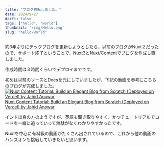 ```yaml
---
title: "ブログ移転しました。"
date: 2024/9/27
darft: false
tags: ["hello", "world"]
thumbnail: '/img/Hello.png'
slug: "hello-world"
---
```

約3年ぶりにテックブログを更新しようとしたら、以前のブログがNuxt２だったので、サポート終了ということで、Nuxt3とNuxt/Contentでブログを作成し直しました。

作成時間は３時間くらいでデプロイまでです。

初めは以前のソースとDocsを元にしていましたが、下記の動画を参考にこちらのブログが完成しました。
[![Nuxt Content Tutorial: Build an Elegant Blog from Scratch (Deployed on Vercel) by Jahid Anowar](/img/yotube.jpg)](https://www.youtube.com/watch?v=wW1gePu3Wl8&t=914s)
[Nuxt Content Tutorial: Build an Elegant Blog from Scratch (Deployed on Vercel) by Jahid Anowar](https://www.youtube.com/watch?v=wW1gePu3Wl8&t=914s)

インド出身の方のようですが、英語も聞き取りやすく、かつチュートリアルでコードを一緒に追っていって無駄がなくわかりやすかったです。

Nuxtを中心に有料級の動画がたくさん出されているので、これから他の動画のハンズオンも挑戦していきたいと思います。
